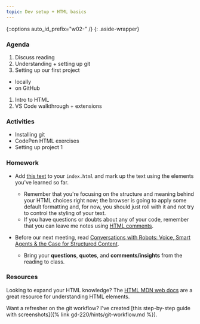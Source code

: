 ```yaml
---
topic: Dev setup + HTML basics
---
```


{::options auto_id_prefix="w02-" /}
{: .aside-wrapper}
<!-- <span class="highlighter">
[W02 Slides](files/w02.min.pdf){:target="_blank"} (PDF, 448 KB)
</span> -->

### Agenda
1. Discuss reading
1. Understanding + setting up git
1. Setting up our first project
  - locally
  - on GitHub
1. Intro to HTML
1. VS Code walkthrough + extensions

### Activities

- Installing git
- CodePen HTML exercises
- Setting up project 1

### Homework

- Add [this text](https://gist.github.com/angeliquejw/a4279c23d1e49d2b5dfadc54b45dcce3) to your `index.html` and mark up the text using the elements you've learned so far.
    - Remember that you're focusing on the structure and meaning behind your HTML choices right now; the browser is going to apply some default formatting and, for now, you should just roll with it and not try to control the styling of your text.
    - If you have questions or doubts about any of your code, remember that you can leave me notes using [HTML comments](https://developer.mozilla.org/en-US/docs/Learn/HTML/Introduction_to_HTML/Getting_started#HTML_comments).

- Before our next meeting, read [Conversations with Robots: Voice, Smart Agents & the Case for Structured Content](https://alistapart.com/article/conversations-with-robots).
    - Bring your **questions**, **quotes**, and **comments/insights** from the reading to class.

### Resources

Looking to expand your HTML knowledge? The [HTML MDN web docs](https://developer.mozilla.org/en-US/docs/Web/HTML) are a great resource for understanding HTML elements.

Want a refresher on the git workflow? I've created [this step-by-step guide with screenshots]({% link gd-220/hints/git-workflow.md %}).

